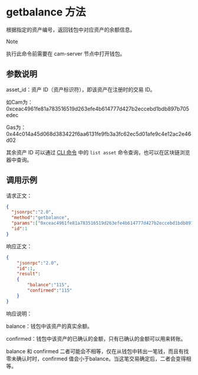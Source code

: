# getbalance 方法

根据指定的资产编号，返回钱包中对应资产的余额信息。

> [!Note]
> 执行此命令前需要在 cam-server 节点中打开钱包。

## 参数说明

asset_id：资产 ID（资产标识符），即该资产在注册时的交易 ID。

如Cam为：0xceac4961fe81a783516519d263efe4b614777d427b2eccebd1bdb897b705edec

Gas为：0x44c014a45d068d383422f6aa6131fe9fb3a3fc62ec5d01afe9c4e12ac2e46d02

其余资产 ID 可以通过 [CLI 命令](../../../node/console.html) 中的 `list asset` 命令查询，也可以在区块链浏览器中查询。

## 调用示例

请求正文：

```json
{
  "jsonrpc":"2.0",
  "method":"getbalance",
  "params":["0xceac4961fe81a783516519d263efe4b614777d427b2eccebd1bdb897b705edec"],
  "id":1
}

```

响应正文：

```json
{
    "jsonrpc":"2.0",
    "id":1,
    "result":
    {
        "balance":"115",
        "confirmed":"115"
    }
}
```

响应说明：

balance：钱包中该资产的真实余额。

confirmed：钱包中该资产的已确认的金额，只有已确认的金额可以用来转账。

balance 和 confirmed 二者可能会不相等，仅在从钱包中转出一笔钱，而且有找零未确认时时，confirmed 值会小于balance。当这笔交易确定后，二者会变得相等。

